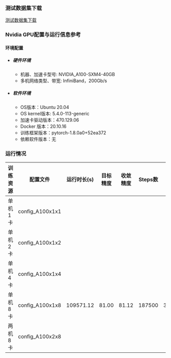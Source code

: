 ### 测试数据集下载
[测试数据集下载](../../benchmarks/swin_transformer/README.md#数据集)

### Nvidia GPU配置与运行信息参考
#### 环境配置
- ##### 硬件环境
    - 机器、加速卡型号: NVIDIA_A100-SXM4-40GB
    - 多机网络类型、带宽: InfiniBand，200Gb/s
- ##### 软件环境
   - OS版本：Ubuntu 20.04
   - OS kernel版本: 5.4.0-113-generic     
   - 加速卡驱动版本：470.129.06
   - Docker 版本：20.10.16
   - 训练框架版本：pytorch-1.8.0a0+52ea372
   - 依赖软件版本：无


### 运行情况
| 训练资源 | 配置文件        | 运行时长(s) | 目标精度 | 收敛精度 | Steps数 | 性能（samples/s) |
| -------- | --------------- | ----------- | -------- | -------- | ------- | ---------------- |
| 单机1卡  | config_A100x1x1 |      |       |    |     |             |
| 单机2卡  | config_A100x1x2 |      |       |    |     |             |
| 单机4卡  | config_A100x1x4 |      |       |    |     |             |
| 单机8卡  | config_A100x1x8 |   109571.12   |   81.00  |  81.12  |  187500  |    3663   |
| 两机8卡  | config_A100x2x8 |      |       |    |     |             |
